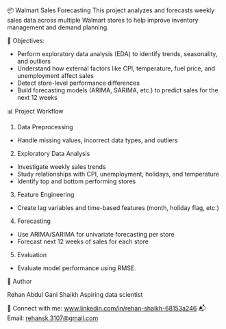 📦 Walmart Sales Forecasting
This project analyzes and forecasts weekly sales data across multiple Walmart stores to help improve inventory management and demand planning.

🧠 Objectives:

- Perform exploratory data analysis (EDA) to identify trends, seasonality, and outliers
- Understand how external factors like CPI, temperature, fuel price, and unemployment affect sales
- Detect store-level performance differences
- Build forecasting models (ARIMA, SARIMA, etc.) to predict sales for the next 12 weeks

📊 Project Workflow

1. Data Preprocessing

- Handle missing values, incorrect data types, and outliers

2. Exploratory Data Analysis

- Investigate weekly sales trends
- Study relationships with CPI, unemployment, holidays, and temperature
- Identify top and bottom performing stores

3. Feature Engineering

- Create lag variables and time-based features (month, holiday flag, etc.)

4. Forecasting

- Use ARIMA/SARIMA for univariate forecasting per store
- Forecast next 12 weeks of sales for each store

5. Evaluation

- Evaluate model performance using RMSE.


👤 Author

Rehan Abdul Gani Shaikh
Aspiring data scientist 

🔗 Connect with me: www.linkedin.com/in/rehan-shaikh-68153a246
📬 Email: rehansk.3107@gmail.com

